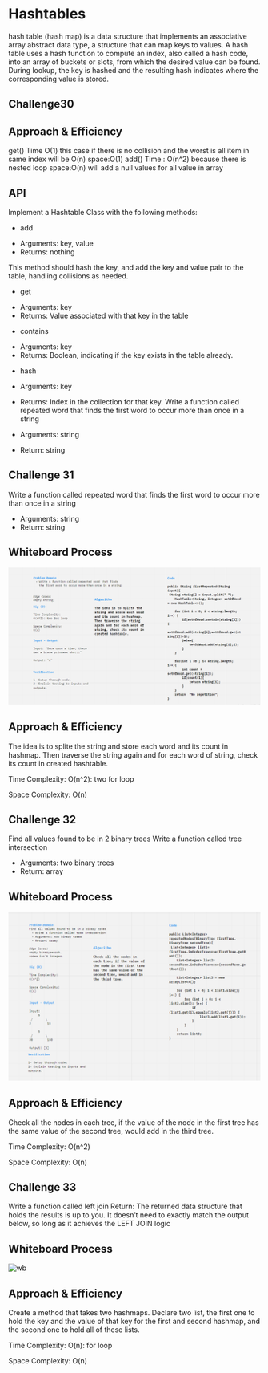 # Hashtables
<!-- Short summary or background information -->
hash table (hash map) is a data structure that implements an associative array abstract data type, a structure that can map keys to values. A hash table uses a hash function to compute an index, also called a hash code, into an array of buckets or slots, from which the desired value can be found. During lookup, the key is hashed and the resulting hash indicates where the corresponding value is stored.
## Challenge30
<!-- Description of the challenge -->

## Approach & Efficiency
<!-- What approach did you take? Why? What is the Big O space/time for this approach? -->
get()
Time O(1) this case if there is no collision and the worst is all item in same index will be O(n)
space:O(1)
add() 
Time : O(n^2) because there is nested loop
space:O(n) will add a null values for all value in array 
## API
<!-- Description of each method publicly available in each of your hashtable -->

Implement a Hashtable Class with the following methods:

* add
- Arguments: key, value
- Returns: nothing

This method should hash the key, and add the key and value pair to the table, handling collisions as needed.

* get
- Arguments: key
- Returns: Value associated with that key in the table

* contains
- Arguments: key
- Returns: Boolean, indicating if the key exists in the table already.

* hash
- Arguments: key
- Returns: Index in the collection for that key.
  Write a function called repeated word that finds the first word to occur more than once in a string

- Arguments: string
- Return: string

## Challenge 31
Write a function called repeated word that finds the first word to occur more than once in a string
- Arguments: string
- Return: string
## Whiteboard Process
![wb](./ch31.png)

## Approach & Efficiency
The idea is to splite the string and store each word and its count in hashmap. Then traverse the string again and for each word of string, check its count in created hashtable.

Time Complexity:  O(n^2): two for loop

Space Complexity:  O(n)

## Challenge 32
Find all values found to be in 2 binary trees
Write a function called tree intersection
- Arguments: two binary trees
- Return: array


## Whiteboard Process
![wb](./ch32.png)

## Approach & Efficiency
Check all the nodes in each tree, if the value of the node in the first tree has the same value 
of the second tree, would add in the third tree.

Time Complexity:  O(n^2)

Space Complexity:  O(n)

## Challenge 33

Write a function called left join Return: The returned data structure that holds the results 
is up to you. It doesn’t need to exactly match the output below, so long as it achieves the LEFT JOIN logic


## Whiteboard Process

![wb](./ch33.png)

## Approach & Efficiency
Create a method that takes two hashmaps. Declare two list, the first one 
to hold the key and the value of that key for the first and second hashmap, and the second one to hold all of these lists.

Time Complexity: O(n): for loop

Space Complexity: O(n)
